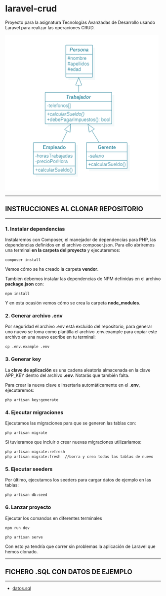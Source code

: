 # laravel-crud
Proyecto para la asignatura Tecnologías Avanzadas de Desarrollo usando Laravel para realizar las operaciones CRUD.


![UML](https://github.com/anmamebo/laravel-crud/blob/main/enunciado.png)

---
## INSTRUCCIONES AL CLONAR REPOSITORIO
---
### 1. Instalar dependencias

Instalaremos con Composer, el manejador de dependencias para PHP, las dependencias definidos en el archivo composer.json. Para ello abriremos una terminal **en la carpeta del proyecto** y ejecutaremos:

```
composer install
```

Vemos cómo se ha creado la carpeta **vendor**.

También debemos instalar las dependencias de NPM definidas en el archivo **package.json** con:

```
npm install
```

Y en esta ocasión vemos cómo se crea la carpeta **node_modules**.


### 2. Generar archivo .env

Por seguridad el archivo .env está excluido del repositorio, para generar uno nuevo se toma como plantilla el archivo .env.example para copiar este archivo en una nuevo escribe en tu terminal:

```
cp .env.example .env
```

### 3. Generar key

La **clave de aplicación** es una cadena aleatoria almacenada en la clave APP_KEY dentro del archivo **.env**. Notarás que también falta.

Para crear la nueva clave e insertarla automáticamente en el **.env**, ejecutaremos:

```
php artisan key:generate
```

### 4. Ejecutar migraciones

Ejecutamos las migraciones para que se generen las tablas con:

```
php artisan migrate
```

Si tuvieramos que incluir o crear nuevas migraciones utilizaríamos:

```
php artisan migrate:refresh 
php artisan migrate:fresh  //borra y crea todas las tablas de nuevo
```

### 5. Ejecutar seeders

Por último, ejecutamos los seeders para cargar datos de ejemplo en las tablas:

```
php artisan db:seed
```

### 6. Lanzar proyecto

Ejecutar los comandos en diferentes terminales

```
npm run dev
```

```
php artisan serve
```

Con esto ya tendría que correr sin problemas la aplicación de Laravel que hemos clonado.

---
## FICHERO .SQL CON DATOS DE EJEMPLO
---

- [datos.sql](https://github.com/anmamebo/laravel-crud/blob/main/database/datos.sql)